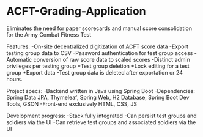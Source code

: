 # ACFT-Grading-Application
Eliminates the need for paper scorecards and manual score consolidation for the Army Combat Fitness Test

Features:
-On-site decentralized digitization of ACFT score data
-Export testing group data to CSV
-Password authentication for test group access
-Automatic conversion of raw score data to scaled scores
-Distinct admin privileges per testing group
    *Test group deletion
    *Lock editing for a test group
    *Export data
-Test group data is deleted after exportation or 24 hours.

Project specs:
-Backend written in Java using Spring Boot
-Dependencies: Spring Data JPA, Thymeleaf, Spring Web, H2 Database, Spring Boot Dev Tools, GSON
-Front-end exclusively HTML, CSS, JS

Development progress:
-Stack fully integrated
-Can persist test groups and soldiers via the UI
-Can retrieve test groups and associated soldiers via the UI


